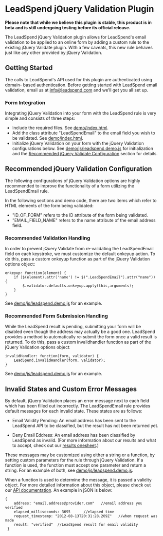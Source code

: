 LeadSpend jQuery Validation Plugin
================================

**Please note that while we believe this plugin is stable, this product is in beta and is still undergoing testing before its official release.**

The LeadSpend jQuery Validation plugin allows for LeadSpend's email validation
to be applied to an online form by adding a custom rule to the existing
jQuery Validate plugin.  With a few caveats, this new rule behaves just like any
other provided by jQuery Validation.  

Getting Started
---------------
The calls to LeadSpend's API used for this plugin are authenticated using domain-
based authentication.  Before getting started with LeadSpend email validation,
email us at info@leadspend.com and we'll get you all set up.

### Form Integration

Integrating jQuery Validation into your form with the LeadSpend rule is
very simple and consists of three steps:
* Include the required files. See [demo/index.html](https://github.com/LeadSpend/jquery-validate-leadspend/blob/master/demo/index.html#L7-16).
* Add the class attribute "LeadSpendEmail" to the email field you wish to be validated. See [ demo/index.html](https://github.com/LeadSpend/jquery-validate-leadspend/blob/master/demo/index.html#L28-32).
* Initialize jQuery Validation on your form with the jQuery Validation configurations
below. See [demo/js/leadspend.demo.js](https://github.com/LeadSpend/jquery-validate-leadspend/blob/master/demo/js/leadspend.demo.js#L7-8) for initialization and the [Recommended jQuery Validate Configuration](https://github.com/LeadSpend/jquery-validate-leadspend#recommended-jquery-validate-configuration) section for details.

Recommended jQuery Validation Configuration
-----------------------------------------

The following configurations of jQuery Validation options are highly recommended
to improve the functionality of a form utilizing the LeadSpendEmail rule.  

In the following sections and demo code, there are two items which refer to HTML elements of the form being validated:
* "ID_OF_FORM" refers to the ID attribute of the form being validated.
* "EMAIL_FIELD_NAME" refers to the name attribute of the email address field.
	
### Recommended Validation Handling

In order to prevent jQuery Validate from re-validating the LeadSpendEmail field on each keystroke, we must customize the default onkeyup action.  To do this, pass a custom onkeyup function as part of the jQuery Validation options object:

	onkeyup: function(element) {
		if ($(element).attr('name') != $(".LeadSpendEmail").attr("name")) {
			$.validator.defaults.onkeyup.apply(this,arguments);
		}
	}

See [demo/js/leadspend.demo.js](https://github.com/LeadSpend/jquery-validate-leadspend/blob/master/demo/js/leadspend.demo.js#L10-15) for an example.
	
### Recommended Form Submission Handling

While the LeadSpend result is pending, submitting your form will be disabled even though the address may actually be a good one.  LeadSpend provides a method to automatically re-submit the form once a valid result is returned.  To do this,  pass a custom invalidhandler function as part of the jQuery Validation options object:  

	invalidHandler: function(form, validator) {
		LeadSpend.invalidHandler(form, validator);
	}

See [demo/js/leadspend.demo.js](https://github.com/LeadSpend/jquery-validate-leadspend/blob/master/demo/js/leadspend.demo.js#L16-19) for an example.

Invalid States and Custom Error Messages
----------------------------------------

By default, jQuery Validation places an error message next to each field which has been filled out incorrectly.  The LeadSpendEmail rule provides default messages for each invalid state.  These states are as follows:

* Email Validity Pending: An email address has been sent to the LeadSpend API to be classified, but the result has not been returned yet.

* Deny Email Eddress: An email address has been classified by LeadSpend as invalid.
(For more information about our results and what to accept, check out our
[results onesheet](http://leadspend.com/documentation/Results-LeadSpend.pdf).)

These messages may be customized using either a string or a function, by setting custom parameters for the rule through jQuery Validation.  If a function is used, the function must accept one parameter and return a string. For an example of both, see  [demo/js/leadspend.demo.js](https://github.com/LeadSpend/jquery-validate-leadspend/blob/master/demo/js/leadspend.demo.js#L20-37).
	
When a function is used to determine the message, it is passed a validity object. For more detailed information about this object, please check out our [API documentation](http://leadspend.com/documentation/LeadSpend-Validation-API-v2.2d.pdf).  An example in jSON is below:
	
    {
		address: "email.address@provider.com"	//email address you verified
		elapsed_milliseconds: 3695		//elapsed time
		request_timestamp: "2012-08-13T20:31:28.209Z"	//when request was made
		result: "verified"	//LeadSpend result for email validity
	 }
